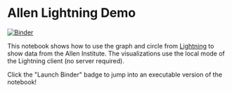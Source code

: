 # Allen Lightning Demo

[![Binder](http://mybinder.org/badge.svg)](http://mybinder.org/repo/freeman-lab/allen-lightning-demo)

This notebook shows how to use the graph and circle from [Lightning](http://lightning-viz.org) to show data from the Allen Institute. The visualizations use the local mode of the Lightning client (no server required).

Click the "Launch Binder" badge to jump into an executable version of the notebook!
